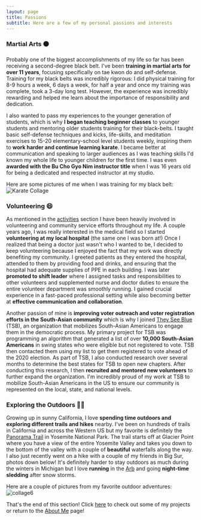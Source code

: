 ```yaml
---
layout: page
title: Passions
subtitle: Here are a few of my personal passions and interests
---
```


### Martial Arts ⚫

Probably one of the biggest accomplishments of my life so far has been receiving a second-degree black belt. I've been **training in martial arts for over 11 years**, focusing specifically on tae kwon do and self-defense. Training for my black belts was incredibly rigorous: I did physical training for 8-9 hours a week, 6 days a week, for half a year and once my training was complete, took a 3-day long test. However, the experience was incredibly rewarding and helped me learn about the importance of responsibility and dedication.

I also wanted to pass my experiences to the younger generation of students, which is why **I began teaching beginner classes** to younger students and mentoring older students training for their black-belts. I taught basic self-defense techniques and kicks, life-skills, and meditation exercises to 15-20 elementary-school level students weekly, inspiring them to **work harder and continue learning karate**. I became better at communication and speaking to larger audiences as I was teaching skills I'd known my whole life to younger children for the first time. I was even **awarded with the Bu Cho Gyo Nim instructor title** when I was 16 years old for being a dedicated and respected instructor at my studio.

Here are some pictures of me when I was training for my black belt: ![Karate Collage](https://ronithgan.github.io/collage5.jpg)


### Volunteering 😄

As mentioned in the [activities](https://ronithgan.github.io/education/) section I have been heavily involved in volunteering and community service efforts throughout my life. A couple years ago, I was really interested in the medical field so I started **volunteering at my local hospital** (the same one I was born at!) Once I realized that being a doctor just wasn't who I wanted to be, I decided to keep volunteering because I enjoyed the fact that my work was directly benefiting my community. I greeted patients as they entered the hospital, attended to them by providing food and drinks, and ensuring that the hospital had adequate supplies of PPE in each building. I was later **promoted to shift leader** where I assigned tasks and responsibilities to other volunteers and supplemented nurse and doctor duties to ensure the entire volunteer department was smoothly running. I gained crucial experience in a fast-paced professional setting while also becoming better at **effective communication and collaboration**.

Another passion of mine is **improving voter outreach and voter registration efforts in the South-Asian community** which is why I joined [They See Blue](https://www.theyseeblue.org/) (TSB), an organization that mobilizes South-Asian Americans to engage them in the democratic process. My primary project for TSB was programming an algorithm that generated a list of over **10,000 South-Asian Americans** in swing states who were eligible but not registered to vote. TSB then contacted them using my list to get them registered to vote ahead of the 2020 election. As part of TSB, I also conducted research over several months to determine the best states for TSB to open new chapters. After conducting this research, I then **recruited and mentored new volunteers** to further expand the organization. I'm incredibly proud of my work at TSB to mobilize South-Asian Americans in the US to ensure our community is represented on the local, state, and national levels. 

### Exploring the Outdoors 🏃🥾

Growing up in sunny California, I love **spending time outdoors and exploring different trails and hikes** nearby. I've been on hundreds of trails in California and across the Western US but my favorite is definitely the [Panorama Trail](https://www.yosemite.com/what-to-do/panorama-trail/) in Yosemite National Park. The trail starts off at Glacier Point where you have a view of the entire Yosemite Valley and takes you down to the bottom of the valley with a couple of **beautiful** waterfalls along the way. I also just recently went on a hike with a couple of my friends in Big Sur, photos down below! It's definitely harder to stay outdoors as much during the winters in Michigan but I love **running** in the [Arb](https://mbgna.umich.edu/nichols-arboretum/) and going **night-time sledding** after snow storms. 

Here are a couple of pictures from my favorite outdoor adventures:
![collage6](https://ronithgan.github.io/collage6.jpg)



That's the end of this section! Click [here](https://ronithgan.github.io/projects/) to check out some of my projects or return to the [About Me](https://ronithgan.github.io/aboutme/) page!
